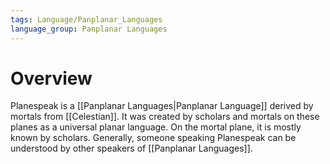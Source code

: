 ```yaml
---
tags: Language/Panplanar_Languages
language_group: Panplanar Languages
---
```

# Overview
Planespeak is a [[Panplanar Languages|Panplanar Language]] derived by mortals from [[Celestian]]. It was created by scholars and mortals on these planes as a universal planar language. On the mortal plane, it is mostly known by scholars. Generally, someone speaking Planespeak can be understood by other speakers of [[Panplanar Languages]].